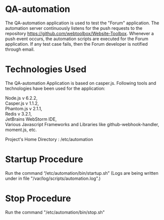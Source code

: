 QA-automation
====
The QA-automation application is used to test the "Forum" application. The automation server continuously listens for the push requests to the repository https://github.com/webtoolbox/Website-Toolbox. Whenever a push event occurs, the automation scripts are executed for the Forum application. If any test case fails, then the Forum developer is notified through email.  

Technologies Used
==
The QA-automation Application is based on casper.js. Following tools and technologies have been used for the application:
 
  Node.js v 6.2.2,  
  Casper.js v 1.1.2,  
  Phantom.js v 2.1.1,  
  Redis v 3.2.1,  
  JetBrains WebStorm IDE,  
  Various Javascript Frameworks and Libraries like github-webhook-handler, moment.js, etc.
  
 Project's Home Directory : /etc/automation

Startup Procedure
=

  Run the command “/etc/automation/bin/startup.sh” 
(Logs are being written under in file "/var/log/scripts/automation.log".)

Stop Procedure
=

  Run the command "/etc/automation/bin/stop.sh"

